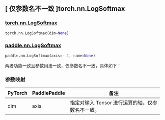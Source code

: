 ## [ 仅参数名不一致 ]torch.nn.LogSoftmax
### [torch.nn.LogSoftmax](https://pytorch.org/docs/stable/generated/torch.nn.LogSoftmax.html?highlight=nn+logsoftmax#torch.nn.LogSoftmax)

```python
torch.nn.LogSoftmax(dim=None)
```

### [paddle.nn.LogSoftmax](https://www.paddlepaddle.org.cn/documentation/docs/zh/develop/api/paddle/nn/LogSoftmax_cn.html#logsoftmax)

```python
paddle.nn.LogSoftmax(axis=- 1, name=None)
```
两者功能一致且参数用法一致，仅参数名不一致，具体如下：
### 参数映射
| PyTorch       | PaddlePaddle | 备注                                                   |
| ------------- | ------------ | ------------------------------------------------------ |
| dim           | axis         | 指定对输入 Tensor 进行运算的轴，仅参数名不一致。                          |
